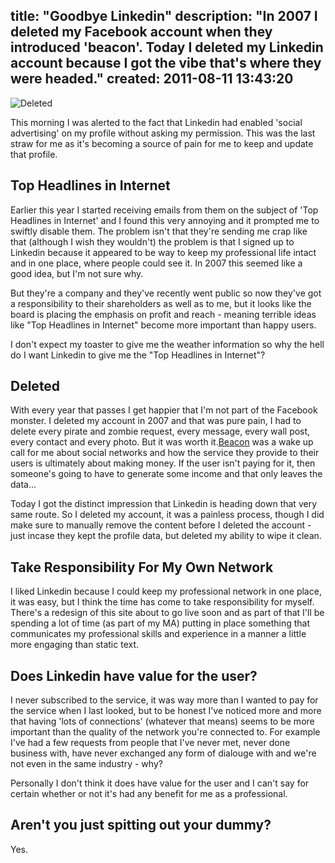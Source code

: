 title: "Goodbye Linkedin"
description: "In 2007 I deleted my Facebook account when they introduced 'beacon'.  Today I deleted my Linkedin account because I got the vibe that's where they were headed."
created: 2011-08-11 13:43:20
---

![Deleted](http://media.jamiecurle.com/uploads/2011/08/11/blogimage/linkedin-deleted.850x600.png)


This morning I was alerted to the fact that Linkedin had enabled 'social advertising' on my profile without asking my permission.  This was the last straw for me as it's becoming a source of pain for me to keep and update that profile.

## Top Headlines in Internet

Earlier this year I started receiving emails from them on the subject of 'Top Headlines in Internet' and I found this very annoying and it prompted me to swiftly disable them. The problem isn't that they're sending me crap like that (although I wish they wouldn't) the problem is that I signed up to Linkedin because it appeared to be way to keep my professional life intact and in one place, where people could see it. In 2007 this seemed like a good idea, but I'm not sure why.  

But they're a company and they've recently went public so now they've got a responsibility to their shareholders as well as to me, but it looks like the board is placing the emphasis on profit and reach -  meaning terrible ideas like "Top Headlines in Internet" become more important than happy users. 

I don't expect my toaster to give me the weather information so why the hell do I want Linkedin to give me the "Top Headlines in Internet"?


## Deleted

With every year that passes I get happier that I'm not part of the Facebook monster. I deleted my account in 2007 and that was pure pain, I had to delete every pirate and zombie request, every message, every wall post, every contact and every photo. But it was worth it.[Beacon][1] was a wake up call for me about social networks and how the service they provide to their users is ultimately about making money. If the user isn't paying for it, then someone's going to have to generate some income and that only leaves the data...

Today I got the distinct impression that Linkedin is heading down that very same route. So I deleted my account, it was a painless process, though I did make sure to manually remove the content before I deleted the account - just incase they kept the profile data, but deleted my ability to wipe it clean.


## Take Responsibility For My Own Network

I liked Linkedin because I could keep my professional network in one place, it was easy, but I think the time has come to take responsibility for myself. There's a redesign of this site about to go live soon and as part of that I'll be spending a lot of time  (as part of my MA) putting in place something that communicates my professional skills and experience in a manner a little more engaging than static text. 


## Does Linkedin have value for the user?

I never subscribed to the service, it was way more than I wanted to pay for the service when I last looked, but to be honest I've noticed more and more that having 'lots of connections' (whatever that means) seems to be more important than the quality of the network you're connected to.  For example I've had a few requests from people that I've never met, never done business with, have never exchanged any form of dialouge with and we're not even in the same industry - why?

Personally I don't think it does have value for the user and I can't say for certain whether or not it's had any benefit for me as a professional.


## Aren't you just spitting out your dummy?

Yes.


[1]: http://en.wikipedia.org/wiki/Facebook_Beacon
 